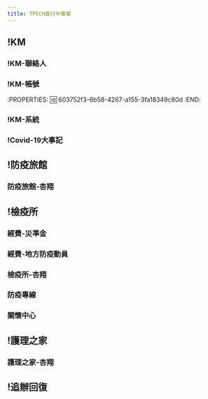 ```yaml
---
title: TPECH進行中專案
---
```


## !KM
### !KM-聯絡人
### !KM-帳號
:PROPERTIES:
:id: 603752f3-6b58-4267-a155-3fa18349c80d
:END:
### !KM-系統
### !Covid-19大事記
## !防疫旅館
### 防疫旅館-杏翔
## !檢疫所
### 經費-災準金
### 經費-地方防疫動員
### 檢疫所-杏翔
### 防疫專線
### 關懷中心
## !護理之家
### 護理之家-杏翔
## !追辦回復
